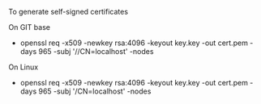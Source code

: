 To generate self-signed certificates

On GIT base
- openssl req -x509 -newkey rsa:4096 -keyout key.key -out cert.pem -days 965 -subj '//CN=localhost' -nodes

On Linux
- openssl req -x509 -newkey rsa:4096 -keyout key.key -out cert.pem -days 965 -subj '/CN=localhost' -nodes